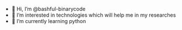 - 👋 Hi, I’m @bashful-binarycode
- 👀 I’m interested in technologies which will help me in my researches
- 📙 I’m currently learning python
<!---
bashful-binarycode/bashful-binarycode is a ✨ special ✨ repository because its `README.md` (this file) appears on your GitHub profile.
You can click the Preview link to take a look at your changes.
--->
